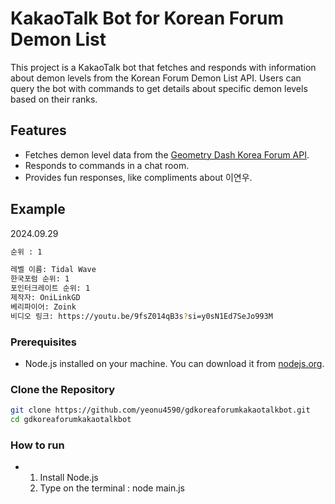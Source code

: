 # KakaoTalk Bot for Korean Forum Demon List

This project is a KakaoTalk bot that fetches and responds with information about demon levels from the Korean Forum Demon List API. Users can query the bot with commands to get details about specific demon levels based on their ranks.

## Features

- Fetches demon level data from the [Geometry Dash Korea Forum API](https://gmdkoreaforum.com/api/demonlist/levels).
- Responds to commands in a chat room.
- Provides fun responses, like compliments about 이연우.

## Example
2024.09.29
```bash
순위 : 1
```
```bash
레벨 이름: Tidal Wave
한국포럼 순위: 1
포인터크레이트 순위: 1
제작자: OniLinkGD
베리파이어: Zoink
비디오 링크: https://youtu.be/9fsZ014qB3s?si=y0sN1Ed7SeJo993M
```

### Prerequisites

- Node.js installed on your machine. You can download it from [nodejs.org](https://nodejs.org/).

### Clone the Repository

```bash
git clone https://github.com/yeonu4590/gdkoreaforumkakaotalkbot.git
cd gdkoreaforumkakaotalkbot
```

### How to run
- 1. Install Node.js
  2. Type on the terminal : node main.js
